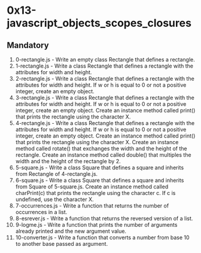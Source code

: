 # 0x13-javascript_objects_scopes_closures

## Mandatory

1. 0-rectangle.js - Write an empty class Rectangle that defines a rectangle.
2. 1-rectangle.js - Write a class Rectangle that defines a rectangle with the attributes for width and height.
3. 2-rectangle.js - Write a class Rectangle that defines a rectangle with the attributes for width and height. If w or h is equal to 0 or not a positive integer, create an empty object.
4. 3-rectangle.js - Write a class Rectangle that defines a rectangle with the attributes for width and height. If w or h is equal to 0 or not a positive integer, create an empty object. Create an instance method called print() that prints the rectangle using the character X.
5. 4-rectangle.js - Write a class Rectangle that defines a rectangle with the attributes for width and height. If w or h is equal to 0 or not a positive integer, create an empty object. Create an instance method called print() that prints the rectangle using the character X. Create an instance method called rotate() that exchanges the width and the height of the rectangle. Create an instance method called double() that multiples the width and the height of the rectangle by 2.
6. 5-square.js - Write a class Square that defines a square and inherits from Rectangle of 4-rectangle.js.
7. 6-square.js - Write a class Square that defines a square and inherits from Square of 5-square.js. Create an instance method called charPrint(c) that prints the rectangle using the character c. If c is undefined, use the character X.
8. 7-occurrences.js - Write a function that returns the number of occurrences in a list.
9. 8-esrever.js - Write a function that returns the reversed version of a list.
10. 9-logme.js - Write a function that prints the number of arguments already printed and the new argument value.
11. 10-converter.js - Write a function that converts a number from base 10 to another base passed as argument.

